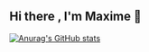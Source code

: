 ## Hi there , I'm Maxime 👋

[![Anurag's GitHub stats](https://github-readme-stats.vercel.app/api?username=Maximekgn)](https://github.com/Maximekgn/github-readme-stats)
